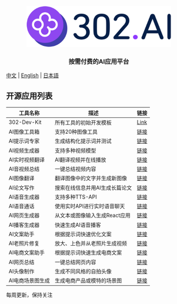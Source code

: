<h3 align="center">
  <a href="https://302.ai"><img
    src="https://raw.githubusercontent.com/302ai/.github/refs/heads/main/302AI.png"
    height="110"
  /></a>
</h3>

<h3 align="center">
  <p>按需付费的AI应用平台</p>
</h3>

[中文](README_zh.md) | [English](README.md) | [日本語](README_ja.md)

## 开源应用列表

| 工具名称 | 描述 | 链接 |
|----------|------|------|
| 302-Dev-Kit | 所有工具的初始开发模板 | [Link](https://github.com/302ai/302-Dev-Kit) |
| AI图像工具箱 | 支持20种图像工具 | [链接](https://github.com/302ai/302_image_toolbox) |
| AI提示词专家 | 生成结构化提示词并测试 | [链接](https://github.com/302ai/302_prompt_generator) |
| AI视频生成器 | 支持多种视频模型 | [链接](https://github.com/302ai/302_video_generator) |
| AI实时视频翻译 | AI翻译视频并在线播放 | [链接](https://github.com/302ai/302_video_translation) |
| AI音视频总结 | 一键总结视频内容 | [链接](https://github.com/302ai/302_video_summary) |
| AI图像翻译 | 翻译图像中的文字并生成新图像 | [链接](https://github.com/302ai/302_image_translation) |
| AI论文写作 | 搜索在线信息并用AI生成长篇论文 | [链接](https://github.com/302ai/302_paper_writting) |
| AI语音生成器 | 支持多种TTS-API | [链接](https://github.com/302ai/302_tts) |
| AI语音通话 | 使用实时API进行实时语音聊天 | [链接](https://github.com/302ai/302_voice_call) |
| AI网页生成器 | 从文本或图像输入生成React应用 | [链接](https://github.com/302ai/302_coder_generator) |
| AI播客生成器 | 快速生成AI语音播客 | [链接](https://github.com/302ai/302_podcast_generator) |
| AI文案助手 | 根据提示词快速优化文案 | [链接](https://github.com/302ai/302_copywriting_assistant) |
| AI老照片修复 | 放大、上色并从老照片生成视频 | [链接](https://github.com/302ai/302_photo_restore) |
| AI电商文案助手| 根据提示词快速生成电商文案 | [链接](https://github.com/302ai/302_e_commerce_copywriting_assistant) |
| AI网页总结 | 一键总结网页内容 | [链接](https://github.com/302ai/302_webpage_summary) |
| AI头像制作 | 生成不同风格的自拍头像 | [链接](https://github.com/302ai/302_avatar_maker) |
| AI电商场景图生成 | 生成电商产品或模特的场景图 | [链接](https://github.com/302ai/302_ecom_image_generator) |

每周更新，保持关注
